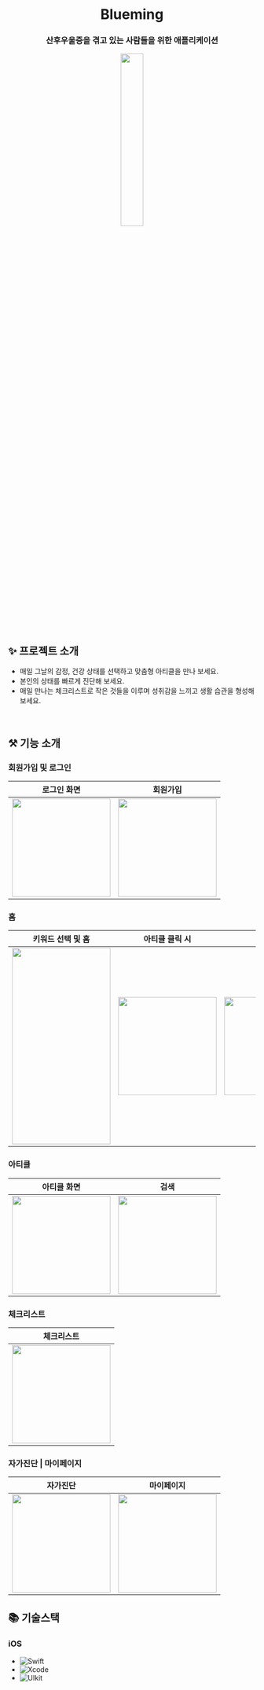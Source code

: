 <div align="center" >

# Blueming
### 산후우울증을 겪고 있는 사람들을 위한 애플리케이션
<img src="https://github.com/user-attachments/assets/3b4d5856-b28f-44c7-90ab-40eb105df5c7" width ="30%" height ="30%">


</div>

## ✨ 프로젝트 소개

- 매일 그날의 감정, 건강 상태를 선택하고 맞춤형 아티클을 만나 보세요.
- 본인의 상태를 빠르게 진단해 보세요.
- 매일 만나는 체크리스트로 작은 것들을 이루며 성취감을 느끼고 생활 습관을 형성해 보세요.

<br>


## ⚒️ 기능 소개

### 회원가입 및 로그인
|로그인 화면|회원가입|
|:---:|:---:|
| <img src="https://github.com/user-attachments/assets/ed63f427-6282-49cd-87a5-d3e2ff5f8e37" width=200> | <img src="https://github.com/user-attachments/assets/0df74878-d84d-4433-b470-b15974e2f2af" width=200> 


### 홈

|키워드 선택 및 홈|아티클 클릭 시|알람|
|:---:|:---:|:---:|
| <img src="https://github.com/user-attachments/assets/35575e95-1ae5-432a-96bd-7a9a07976e76" width=200 height=400> | <img src="https://github.com/user-attachments/assets/0458ac07-e324-412b-b7fd-44f4be9c1535" width=200> | <img src="https://github.com/user-attachments/assets/bbef73e6-0c66-4878-a703-be09a69156b7" width=200> |



### 아티클

|아티클 화면|검색|
|:---:|:---:|
| <img src="https://github.com/user-attachments/assets/0c6fead2-2d85-4f73-92c6-90059497d0b0" width=200> | <img src="https://github.com/user-attachments/assets/fb446cb7-6a5d-43ea-b6ff-5dafb891bf61" width=200> |

### 체크리스트

|체크리스트|
|:---:|
| <img src="https://github.com/user-attachments/assets/461506ff-b851-417b-adf3-2d3749baea90" width=200> | 


### 자가진단 | 마이페이지

|자가진단|마이페이지|
|:---:|:---:|
| <img src="https://github.com/user-attachments/assets/889a6beb-0b7f-4e9a-ba79-46c061007bee" width=200> | <img src="https://github.com/user-attachments/assets/f664b480-0e23-4aae-8c79-07d3f35ee1c4" width=200> |






## 📚 기술스택

### iOS
- ![Swift](https://img.shields.io/badge/Swift-F05138?style=flat-square&logo=swift&logoColor=white)
- ![Xcode](https://img.shields.io/badge/Xcode-147EFB?style=flat-square&logo=xcode&logoColor=white)
- ![UIkit](https://img.shields.io/badge/UIkit-2396F3?style=flat-square&logo=UIkit&logoColor=white) 
